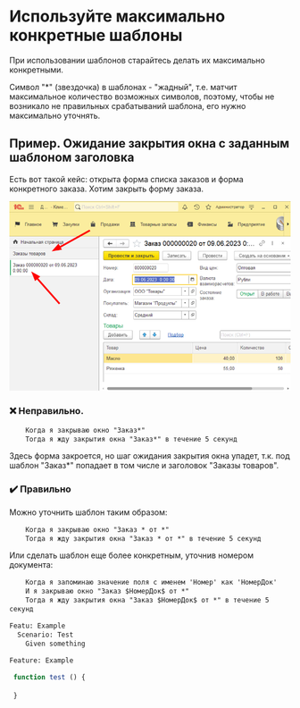 # Используйте максимально конкретные шаблоны

При использовании шаблонов старайтесь делать их максимально конкретными.

Символ "*" (звездочка) в шаблонах - "жадный", т.е. матчит максимальное количество возможных символов, поэтому, чтобы не возникало не правильных срабатываний шаблона, его нужно максимально уточнять.

## Пример. Ожидание закрытия окна с заданным шаблоном заголовка

Есть вот такой кейс: открыта форма списка заказов и форма конкретного заказа. Хотим закрыть форму заказа.

![](/rules/img/greedy-wildcard-example.png)

### ❌ Неправильно. 

```gherkin
    Когда я закрываю окно "Заказ*"
    Тогда я жду закрытия окна "Заказ*" в течение 5 секунд
```

Здесь форма закроется, но шаг ожидания закрытия окна упадет, т.к. под шаблон "Заказ*" попадает в том числе и заголовок "Заказы товаров".

### ✔️ Правильно

Можно уточнить шаблон таким образом:

```gherkin
    Когда я закрываю окно "Заказ * от *"
    Тогда я жду закрытия окна "Заказ * от *" в течение 5 секунд
```

Или сделать шаблон еще более конкретным, уточнив номером документа:

```Gherkin
    Когда я запоминаю значение поля с именем 'Номер' как 'НомерДок'
    И я закрываю окно "Заказ $НомерДок$ от *"
    Тогда я жду закрытия окна "Заказ $НомерДок$ от *" в течение 5 секунд
```

```gherkin
Featu: Example
  Scenario: Test
    Given something
```

```feature
Feature: Example
```

```javascript
 function test () {

 }
```